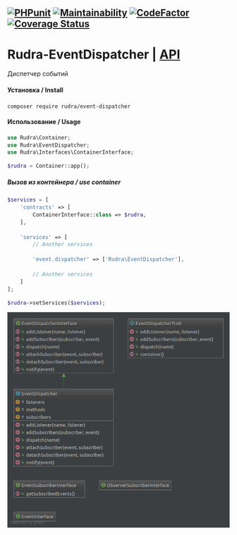 [![PHPunit](https://github.com/Jagepard/Rudra-EventDispatcher/actions/workflows/php.yml/badge.svg)](https://github.com/Jagepard/Rudra-EventDispatcher/actions/workflows/php.yml)
[![Maintainability](https://qlty.sh/badges/8e5c6538-3928-4780-a5ae-ec3184089714/maintainability.svg)](https://qlty.sh/gh/Jagepard/projects/Rudra-EventDispatcher)
[![CodeFactor](https://www.codefactor.io/repository/github/jagepard/rudra-eventdispatcher/badge)](https://www.codefactor.io/repository/github/jagepard/rudra-eventdispatcher)
[![Coverage Status](https://coveralls.io/repos/github/Jagepard/Rudra-EventDispatcher/badge.svg?branch=master)](https://coveralls.io/github/Jagepard/Rudra-EventDispatcher?branch=master)
-----

# Rudra-EventDispatcher | [API](https://github.com/Jagepard/Rudra-EventDispatcher/blob/master/docs.md "Documentation API")
Диспетчер событий

#### Установка / Install
```composer require rudra/event-dispatcher```
#### Использование / Usage
```php
use Rudra\Container;
use Rudra\EventDispatcher;
use Rudra\Interfaces\ContainerInterface;
```
```php
$rudra = Container::app();
```
##### Вызов из контейнера / use container
```php
$services = [
    'contracts' => [
        ContainerInterface::class => $rudra,
    ],
    
    'services' => [
        // Another services
        
        'event.dispatcher' => ['Rudra\EventDispatcher'],
        
        // Another services
    ]
];
```
```php
$rudra->setServices($services); 
```
![Rudra-EventDispatcher](https://github.com/Jagepard/Rudra-EventDispatcher/blob/master/UML.png)
